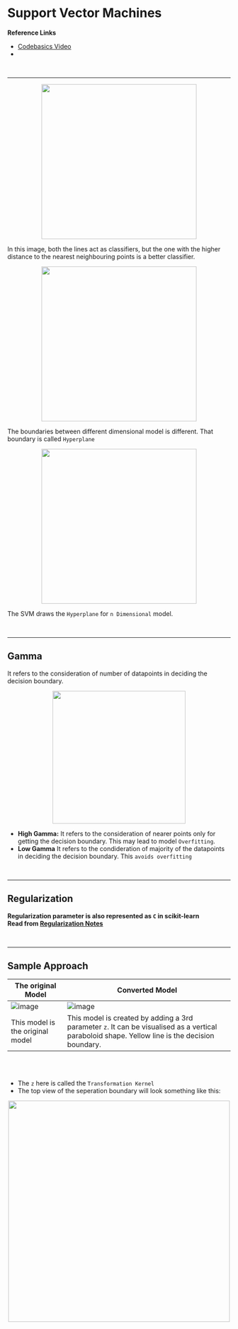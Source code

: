 # Support Vector Machines

<strong> Reference Links </strong>

- [Codebasics Video](https://www.youtube.com/watch?v=FB5EdxAGxQg)
- 

<br>
<hr>

<p align="center"><img src="https://user-images.githubusercontent.com/76818035/172891764-b6f5befc-8b9e-4633-8da9-7af956437d6b.png" height=350></p>

In this image, both the lines act as classifiers, but the one with the higher distance to the nearest neighbouring points is a better classifier.

<p align="center"><img src="https://user-images.githubusercontent.com/76818035/172892133-68db77c1-0fbd-4a3a-98c4-9a006b85d021.png" height=350></p>

The boundaries between different dimensional model is different. That boundary is called `Hyperplane`

<p align="center"><img src="https://user-images.githubusercontent.com/76818035/172892600-125b2b50-b54d-46fc-88af-be7d7845aa0e.png" height=350></p>

The SVM draws the `Hyperplane` for `n Dimensional` model. 

<br>
<hr>

## Gamma

It refers to the consideration of number of datapoints in deciding the decision boundary.

<p align="center"><img src="https://user-images.githubusercontent.com/76818035/172893688-ab271501-3a7a-4a1e-a36c-eeb8aa783da4.png" height=300></p>

- **High Gamma:** It refers to the consideration of nearer points only for getting the decision boundary. This may lead to model `Overfitting`.
- **Low Gamma** It refers to the condideration of majority of the datapoints in deciding the decision boundary. This `avoids overfitting`

<br>
<hr>

## Regularization

**Regularization parameter is also represented as `C` in scikit-learn** <br>
<strong> Read from [Regularization Notes](../Regularization) </strong>
  
<br>
<hr>
  
## Sample Approach
  
|The original Model| Converted Model|
|------------------|----------------|
|![image](https://user-images.githubusercontent.com/76818035/172895578-dc4b70e4-dbd5-4a3d-97ff-1eb7184c0f1a.png)|![image](https://user-images.githubusercontent.com/76818035/172895733-97fabf8e-91be-4189-9811-bc78e47fadb9.png)|
|This model is the original model| This model is created by adding a 3rd parameter `z`. It can be visualised as a vertical paraboloid shape. Yellow line is the decision boundary.|

<br><br>

- The `z` here is called the `Transformation Kernel`
- The top view of the seperation boundary will look something like this:

<p align="center"><img src="https://user-images.githubusercontent.com/76818035/172897366-e434c319-f661-485a-b1de-d2be3a55f13d.png" height=500></p>

